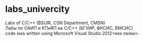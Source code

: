 # labs_univercity
Labs of C/C++ (BSUIR, CSN Department, CMSN)<br>
Лабы по ОАИП и КПиЯП на C/C++ (БГУИР, ФКСИС, ВМСИС)<br>
code was written using Microsoft Visual Studio 2012<кек лалки>
